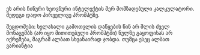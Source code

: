 ეს არის ჩინური ხეოვნური ინტელექტის მერ მომზადებული კალკულატორი. შედეგი დადო პირველივე პრომპტზე. 

შეცდომები: ხელახალი გამოთვლის დაწყების წინ არ შლის ძველ მონაცემბს (არ იყო მითითებული პრომპტში)
ნულზე გაყოფისას არ იქრეშება, მაგრამ ალბათ სხვანაირად ჯობდა. თუმცა ესეც ალბათ ვარიანტია
